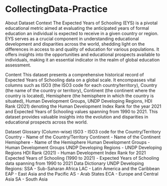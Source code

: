 # CollectingData-Practice 
About Dataset
Context
The Expected Years of Schooling (EYS) is a pivotal educational metric aimed at evaluating the anticipated years of formal education an individual is expected to receive in a given country or region. EYS serves as a crucial component in understanding educational development and disparities across the world, shedding light on the differences in access to and quality of education for various populations. It offers insights into the opportunities and educational prospects available to individuals, making it an essential indicator in the realm of global education assessment.

Content
This dataset presents a comprehensive historical record of Expected Years of Schooling data on a global scale. It encompasses vital columns such as ISO3 (the ISO3 code for each country/territory), Country (the name of the country or territory), Continent (the continent where the country is located), Hemisphere (the hemisphere in which the country is situated), Human Development Groups, UNDP Developing Regions, HDI Rank (2021) denoting the Human Development Index Rank for the year 2021 and Expected Years of Schooling values spanning from 1990 to 2021. This dataset provides valuable insights into the evolution and disparities in educational prospects across the world.

Dataset Glossary (Column-wise)
ISO3 - ISO3 code for the Country/Territory
Country - Name of the Country/Territory
Continent - Name of the Continent
Hemisphere - Name of the Hemisphere
Human Development Groups - Human Development Groups
UNDP Developing Regions - UNDP Developing Regions
HDI Rank (2021) - Human Development Index Rank for 2021
Expected Years of Schooling (1990 to 2021) - Expected Years of Schooling data spanning from 1990 to 2021
Data Dictionary
UNDP Developing Regions:
SSA - Sub-Saharan Africa
LAC - Latin America and the Caribbean
EAP - East Asia and the Pacific
AS - Arab States
ECA - Europe and Central Asia
SA - South Asia
